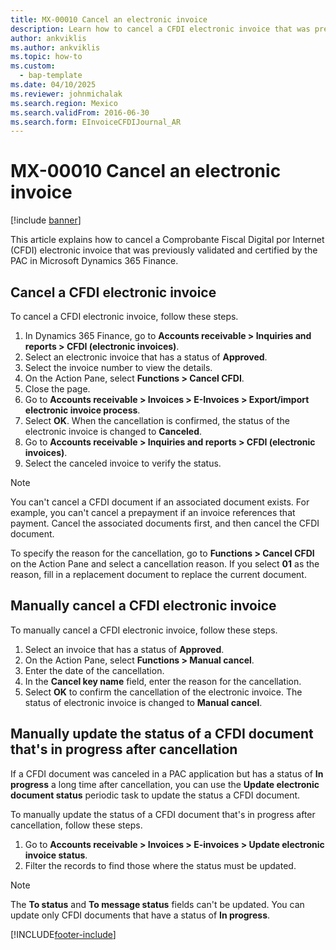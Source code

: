 ```yaml
---
title: MX-00010 Cancel an electronic invoice
description: Learn how to cancel a CFDI electronic invoice that was previously validated and certified by the PAC in Microsoft Dynamics 365 Finance.
author: ankviklis
ms.author: ankviklis
ms.topic: how-to
ms.custom: 
  - bap-template
ms.date: 04/10/2025
ms.reviewer: johnmichalak
ms.search.region: Mexico
ms.search.validFrom: 2016-06-30
ms.search.form: EInvoiceCFDIJournal_AR
---
```


# MX-00010 Cancel an electronic invoice

[!include [banner](../../includes/banner.md)]

This article explains how to cancel a Comprobante Fiscal Digital por Internet (CFDI) electronic invoice that was previously validated and certified by the PAC in Microsoft Dynamics 365 Finance.

## Cancel a CFDI electronic invoice

To cancel a CFDI electronic invoice, follow these steps.

1. In Dynamics 365 Finance, go to **Accounts receivable \> Inquiries and reports \> CFDI (electronic invoices)**.
1. Select an electronic invoice that has a status of **Approved**.
1. Select the invoice number to view the details.
1. On the Action Pane, select **Functions \> Cancel CFDI**.
1. Close the page.
1. Go to **Accounts receivable \> Invoices \> E-Invoices \> Export/import electronic invoice process**.
1. Select **OK**. When the cancellation is confirmed, the status of the electronic invoice is changed to **Canceled**.
1. Go to **Accounts receivable \> Inquiries and reports \> CFDI (electronic invoices)**.
1. Select the canceled invoice to verify the status.

> [!NOTE]
> You can't cancel a CFDI document if an associated document exists. For example, you can't cancel a prepayment if an invoice references that payment. Cancel the associated documents first, and then cancel the CFDI document.

To specify the reason for the cancellation, go to **Functions \> Cancel CFDI** on the Action Pane and select a cancellation reason. If you select **01** as the reason, fill in a replacement document to replace the current document.

## Manually cancel a CFDI electronic invoice

To manually cancel a CFDI electronic invoice, follow these steps.

1. Select an invoice that has a status of **Approved**.
1. On the Action Pane, select **Functions \> Manual cancel**.
1. Enter the date of the cancellation.
1. In the **Cancel key name** field, enter the reason for the cancellation.
1. Select **OK** to confirm the cancellation of the electronic invoice. The status of electronic invoice is changed to **Manual cancel**.

## Manually update the status of a CFDI document that's in progress after cancellation

If a CFDI document was canceled in a PAC application but has a status of **In progress** a long time after cancellation, you can use the **Update electronic document status** periodic task to update the status a CFDI document. 

To manually update the status of a CFDI document that's in progress after cancellation, follow these steps.

1. Go to **Accounts receivable \> Invoices \> E-invoices \> Update electronic invoice status**.
1. Filter the records to find those where the status must be updated.

> [!NOTE]
> The **To status** and **To message status** fields can't be updated. You can update only CFDI documents that have a status of **In progress**.

[!INCLUDE[footer-include](../../../includes/footer-banner.md)]
